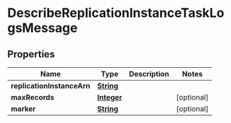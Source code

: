 

# DescribeReplicationInstanceTaskLogsMessage


## Properties

| Name | Type | Description | Notes |
|------------ | ------------- | ------------- | -------------|
|**replicationInstanceArn** | [**String**](String.md) |  |  |
|**maxRecords** | [**Integer**](Integer.md) |  |  [optional] |
|**marker** | [**String**](String.md) |  |  [optional] |




